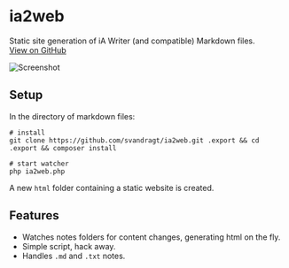 # ia2web
Static site generation of iA Writer (and compatible) Markdown files.<br>
[View on GitHub](https://github.com/svandragt/ia2web)

![Screenshot](https://user-images.githubusercontent.com/594871/127234909-a06ddd05-f163-416e-8f51-b744d8cd2737.png)


## Setup

In the directory of markdown files:

```
# install
git clone https://github.com/svandragt/ia2web.git .export && cd .export && composer install

# start watcher
php ia2web.php
```

A new `html` folder containing a static website is created.

## Features

- Watches notes folders for content changes, generating html on the fly.
- Simple script, hack away.
- Handles `.md` and `.txt` notes.
